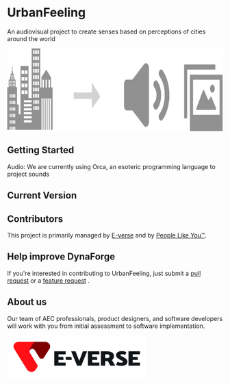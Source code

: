 # UrbanFeeling

An audiovisual project to create senses based on perceptions of cities around the world

[<img src="https://github.com/EverseDevelopment/UrbanFeeling/blob/main/Assets/UrbanFeeling.png" width="865" height="193">](https://github.com/EverseDevelopment/UrbanFeeling/wiki)
<br/>

## Getting Started
Audio: We are currently using Orca, an esoteric programming language to project sounds

## Current Version


## Contributors
This project is primarily managed by [E-verse](https://www.e-verse.co/) and by [People Like You™](https://github.com/EverseDevelopment/UrbanFeeling/pulse).

## Help improve DynaForge
If you're interested in contributing to UrbanFeeling, just submit a [pull request](https://github.com/EverseDevelopment/UrbanFeeling/pulls) or a [feature request](https://github.com/EverseDevelopment/UrbanFeeling/issues) .


## About us ##

Our team of AEC professionals, product designers, and software developers will work with you from initial assessment to software implementation.

[<img src="https://github.com/EverseDevelopment/DynaForge/blob/main/Assets/e-verse_logo_no%20slogan.jpg" width="325" height="100">](https://www.e-verse.com/)
